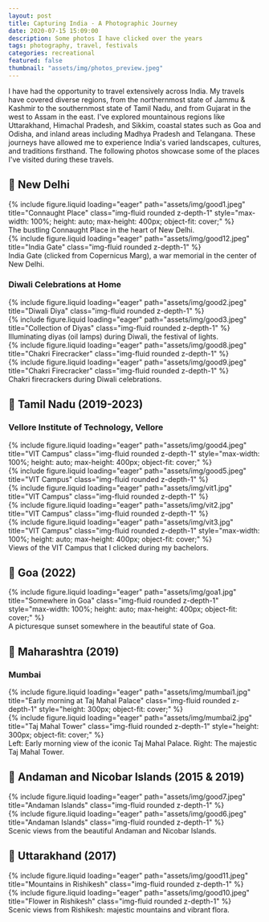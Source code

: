 ```yaml
---
layout: post
title: Capturing India - A Photographic Journey
date: 2020-07-15 15:09:00
description: Some photos I have clicked over the years
tags: photography, travel, festivals
categories: recreational
featured: false
thumbnail: "assets/img/photos_preview.jpeg"
---
```

I have had the opportunity to travel extensively across India. My travels have covered diverse regions, from the northernmost state of Jammu & Kashmir to the southernmost state of Tamil Nadu, and from Gujarat in the west to Assam in the east. I've explored mountainous regions like Uttarakhand, Himachal Pradesh, and Sikkim, coastal states such as Goa and Odisha, and inland areas including Madhya Pradesh and Telangana. These journeys have allowed me to experience India's varied landscapes, cultures, and traditions firsthand. The following photos showcase some of the places I've visited during these travels.

## 📍 New Delhi

<div class="row">
    <div class="col-sm mt-3 mt-md-0">
        {% include figure.liquid loading="eager" path="assets/img/good1.jpeg" title="Connaught Place" class="img-fluid rounded z-depth-1" style="max-width: 100%; height: auto; max-height: 400px; object-fit: cover;" %}
    </div>
</div>
<div class="caption">
    The bustling Connaught Place in the heart of New Delhi.
</div>

<div class="row">
    <div class="col-sm mt-3 mt-md-0">
        {% include figure.liquid loading="eager" path="assets/img/good12.jpeg" title="India Gate" class="img-fluid rounded z-depth-1" %}
    </div>
</div>
<div class="caption">
    India Gate (clicked from Copernicus Marg), a war memorial in the center of New Delhi.
</div>

### Diwali Celebrations at Home

<div class="row">
    <div class="col-sm mt-3 mt-md-0">
        {% include figure.liquid loading="eager" path="assets/img/good2.jpeg" title="Diwali Diya" class="img-fluid rounded z-depth-1" %}
    </div>
</div>

<div class="row mt-4">
    <div class="col-sm mt-3 mt-md-0">
        {% include figure.liquid loading="eager" path="assets/img/good3.jpeg" title="Collection of Diyas" class="img-fluid rounded z-depth-1" %}
    </div>
</div>
<div class="caption">
    Illuminating diyas (oil lamps) during Diwali, the festival of lights.
</div>

<div class="row mt-4">
    <div class="col-sm mt-3 mt-md-0 d-flex align-items-center">
        {% include figure.liquid loading="eager" path="assets/img/good8.jpeg" title="Chakri Firecracker" class="img-fluid rounded z-depth-1" %}
    </div>
    <div class="col-sm mt-3 mt-md-0">
        {% include figure.liquid loading="eager" path="assets/img/good9.jpeg" title="Chakri Firecracker" class="img-fluid rounded z-depth-1" %}
    </div>
</div>
<div class="caption">
    Chakri firecrackers during Diwali celebrations.
</div>

## 📍 Tamil Nadu (2019-2023)
### Vellore Institute of Technology, Vellore

<div class="row mt-4">
    <div class="col-sm mt-3 mt-md-0">
        {% include figure.liquid loading="eager" path="assets/img/good4.jpeg" title="VIT Campus" class="img-fluid rounded z-depth-1" style="max-width: 100%; height: auto; max-height: 400px; object-fit: cover;" %}
    </div>
</div>

<div class="row mt-4">
    <div class="col-sm mt-3 mt-md-0">
        {% include figure.liquid loading="eager" path="assets/img/good5.jpeg" title="VIT Campus" class="img-fluid rounded z-depth-1" %}
    </div>
    <div class="col-sm mt-3 mt-md-0">
        {% include figure.liquid loading="eager" path="assets/img/vit1.jpg" title="VIT Campus" class="img-fluid rounded z-depth-1" %}
    </div>
    <div class="col-sm mt-3 mt-md-0">
        {% include figure.liquid loading="eager" path="assets/img/vit2.jpg" title="VIT Campus" class="img-fluid rounded z-depth-1" %}
    </div>
</div>

<div class="row mt-4">
    <div class="col-sm mt-3 mt-md-0">
        {% include figure.liquid loading="eager" path="assets/img/vit3.jpg" title="VIT Campus" class="img-fluid rounded z-depth-1" style="max-width: 100%; height: auto; max-height: 400px; object-fit: cover;" %}
    </div>
</div>
<div class="caption">
    Views of the VIT Campus that I clicked during my bachelors.
</div>

## 📍 Goa (2022)
<div class="row mt-4">
    <div class="col-sm mt-3 mt-md-0">
        {% include figure.liquid loading="eager" path="assets/img/goa1.jpg" title="Somewhere in Goa" class="img-fluid rounded z-depth-1" style="max-width: 100%; height: auto; max-height: 400px; object-fit: cover;" %}
    </div>
</div>
<div class="caption">
    A picturesque sunset somewhere in the beautiful state of Goa.
</div>


## 📍 Maharashtra (2019)
### Mumbai

<div class="row mt-4">
    <div class="col-7 mt-3 mt-md-0 align-items-center">
        {% include figure.liquid loading="eager" path="assets/img/mumbai1.jpg" title="Early morning at Taj Mahal Palace" class="img-fluid rounded z-depth-1" style="height: 300px; object-fit: cover;" %}
    </div>
    <div class="col-4 mt-3 mt-md-0 align-items-center">
        {% include figure.liquid loading="eager" path="assets/img/mumbai2.jpg" title="Taj Mahal Tower" class="img-fluid rounded z-depth-1" style="height: 300px; object-fit: cover;" %}
    </div>
</div>
<div class="caption">
    Left: Early morning view of the iconic Taj Mahal Palace. Right: The majestic Taj Mahal Tower.
</div>


## 📍 Andaman and Nicobar Islands (2015 & 2019)

<div class="row">
    <div class="col-sm mt-3 mt-md-0">
        {% include figure.liquid loading="eager" path="assets/img/good7.jpeg" title="Andaman Islands" class="img-fluid rounded z-depth-1" %}
    </div>
    <div class="col-sm mt-3 mt-md-0">
        {% include figure.liquid loading="eager" path="assets/img/good6.jpeg" title="Andaman Islands" class="img-fluid rounded z-depth-1" %}
    </div>
</div>
<div class="caption">
    Scenic views from the beautiful Andaman and Nicobar Islands.
</div>


## 📍 Uttarakhand (2017)

<div class="row">
    <div class="col-sm mt-3 mt-md-0 align-items-center">
        {% include figure.liquid loading="eager" path="assets/img/good11.jpeg" title="Mountains in Rishikesh" class="img-fluid rounded z-depth-1" %}
    </div>
    <div class="col-sm mt-3 mt-md-0 align-items-center">
        {% include figure.liquid loading="eager" path="assets/img/good10.jpeg" title="Flower in Rishikesh" class="img-fluid rounded z-depth-1" %}
    </div>
</div>
<div class="caption">
    Scenic views from Rishikesh: majestic mountains and vibrant flora.
</div>